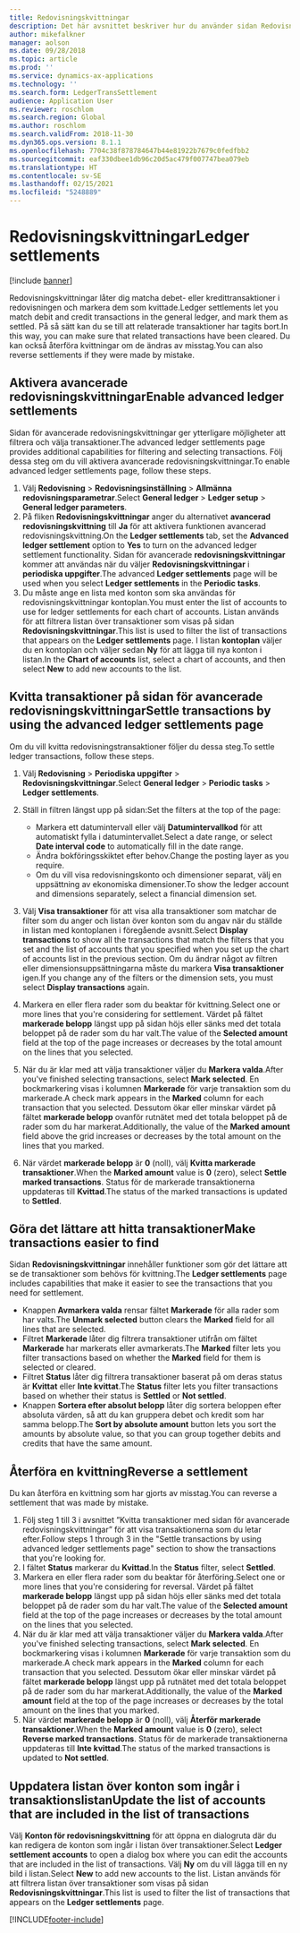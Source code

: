 ```yaml
---
title: Redovisningskvittningar
description: Det här avsnittet beskriver hur du använder sidan Redovisningskvittningar för att kvitta redovisningstransaktioner och återföra kvittningar.
author: mikefalkner
manager: aolson
ms.date: 09/28/2018
ms.topic: article
ms.prod: ''
ms.service: dynamics-ax-applications
ms.technology: ''
ms.search.form: LedgerTransSettlement
audience: Application User
ms.reviewer: roschlom
ms.search.region: Global
ms.author: roschlom
ms.search.validFrom: 2018-11-30
ms.dyn365.ops.version: 8.1.1
ms.openlocfilehash: 7704c38f878784647b44e81922b7679c0fedfbb2
ms.sourcegitcommit: eaf330dbee1db96c20d5ac479f007747bea079eb
ms.translationtype: HT
ms.contentlocale: sv-SE
ms.lasthandoff: 02/15/2021
ms.locfileid: "5248889"
---
```

# <a name="ledger-settlements"></a><span data-ttu-id="7ff7b-103">Redovisningskvittningar</span><span class="sxs-lookup"><span data-stu-id="7ff7b-103">Ledger settlements</span></span>

[!include [banner](../includes/banner.md)]

<span data-ttu-id="7ff7b-104">Redovisningskvittningar låter dig matcha debet- eller kredittransaktioner i redovisningen och markera dem som kvittade.</span><span class="sxs-lookup"><span data-stu-id="7ff7b-104">Ledger settlements let you match debit and credit transactions in the general ledger, and mark them as settled.</span></span> <span data-ttu-id="7ff7b-105">På så sätt kan du se till att relaterade transaktioner har tagits bort.</span><span class="sxs-lookup"><span data-stu-id="7ff7b-105">In this way, you can make sure that related transactions have been cleared.</span></span> <span data-ttu-id="7ff7b-106">Du kan också återföra kvittningar om de ändras av misstag.</span><span class="sxs-lookup"><span data-stu-id="7ff7b-106">You can also reverse settlements if they were made by mistake.</span></span>

## <a name="enable-advanced-ledger-settlements"></a><span data-ttu-id="7ff7b-107">Aktivera avancerade redovisningskvittningar</span><span class="sxs-lookup"><span data-stu-id="7ff7b-107">Enable advanced ledger settlements</span></span>

<span data-ttu-id="7ff7b-108">Sidan för avancerade redovisningskvittningar ger ytterligare möjligheter att filtrera och välja transaktioner.</span><span class="sxs-lookup"><span data-stu-id="7ff7b-108">The advanced ledger settlements page provides additional capabilities for filtering and selecting transactions.</span></span> <span data-ttu-id="7ff7b-109">Följ dessa steg om du vill aktivera avancerade redovisningskvittningar.</span><span class="sxs-lookup"><span data-stu-id="7ff7b-109">To enable advanced ledger settlements page, follow these steps.</span></span>

1. <span data-ttu-id="7ff7b-110">Välj **Redovisning** \> **Redovisningsinställning** \> **Allmänna redovisningsparametrar**.</span><span class="sxs-lookup"><span data-stu-id="7ff7b-110">Select **General ledger** \> **Ledger setup** \> **General ledger parameters**.</span></span> 
2. <span data-ttu-id="7ff7b-111">På fliken **Redovisningskvittningar** anger du alternativet **avancerad redovisningskvittning** till **Ja** för att aktivera funktionen avancerad redovisningskvittning.</span><span class="sxs-lookup"><span data-stu-id="7ff7b-111">On the **Ledger settlements** tab, set the **Advanced ledger settlement** option to **Yes** to turn on the advanced ledger settlement functionality.</span></span> <span data-ttu-id="7ff7b-112">Sidan för avancerade **redovisningskvittningar** kommer att användas när du väljer **Redovisningskvittningar** i **periodiska uppgifter**.</span><span class="sxs-lookup"><span data-stu-id="7ff7b-112">The advanced **Ledger settlements** page will be used when you select **Ledger settlements** in the **Periodic tasks**.</span></span> 
3. <span data-ttu-id="7ff7b-113">Du måste ange en lista med konton som ska användas för redovisningskvittningar kontoplan.</span><span class="sxs-lookup"><span data-stu-id="7ff7b-113">You must enter the list of accounts to use for ledger settlements for each chart of accounts.</span></span> <span data-ttu-id="7ff7b-114">Listan används för att filtrera listan över transaktioner som visas på sidan **Redovisningskvittningar**.</span><span class="sxs-lookup"><span data-stu-id="7ff7b-114">This list is used to filter the list of transactions that appears on the **Ledger settlements** page.</span></span> <span data-ttu-id="7ff7b-115">I listan **kontoplan** väljer du en kontoplan och väljer sedan **Ny** för att lägga till nya konton i listan.</span><span class="sxs-lookup"><span data-stu-id="7ff7b-115">In the **Chart of accounts** list, select a chart of accounts, and then select **New** to add new accounts to the list.</span></span>

## <a name="settle-transactions-by-using-the-advanced-ledger-settlements-page"></a><span data-ttu-id="7ff7b-116">Kvitta transaktioner på sidan för avancerade redovisningskvittningar</span><span class="sxs-lookup"><span data-stu-id="7ff7b-116">Settle transactions by using the advanced ledger settlements page</span></span>

<span data-ttu-id="7ff7b-117">Om du vill kvitta redovisningstransaktioner följer du dessa steg.</span><span class="sxs-lookup"><span data-stu-id="7ff7b-117">To settle ledger transactions, follow these steps.</span></span>

1. <span data-ttu-id="7ff7b-118">Välj **Redovisning** \> **Periodiska uppgifter** \> **Redovisningskvittningar**.</span><span class="sxs-lookup"><span data-stu-id="7ff7b-118">Select **General ledger** \> **Periodic tasks** \> **Ledger settlements**.</span></span>
2. <span data-ttu-id="7ff7b-119">Ställ in filtren längst upp på sidan:</span><span class="sxs-lookup"><span data-stu-id="7ff7b-119">Set the filters at the top of the page:</span></span>

    - <span data-ttu-id="7ff7b-120">Markera ett datumintervall eller välj **Datumintervallkod** för att automatiskt fylla i datumintervallet.</span><span class="sxs-lookup"><span data-stu-id="7ff7b-120">Select a date range, or select **Date interval code** to automatically fill in the date range.</span></span>
    - <span data-ttu-id="7ff7b-121">Ändra bokföringsskiktet efter behov.</span><span class="sxs-lookup"><span data-stu-id="7ff7b-121">Change the posting layer as you require.</span></span>
    - <span data-ttu-id="7ff7b-122">Om du vill visa redovisningskonto och dimensioner separat, välj en uppsättning av ekonomiska dimensioner.</span><span class="sxs-lookup"><span data-stu-id="7ff7b-122">To show the ledger account and dimensions separately, select a financial dimension set.</span></span>

3. <span data-ttu-id="7ff7b-123">Välj **Visa transaktioner** för att visa alla transaktioner som matchar de filter som du anger och listan över konton som du angav när du ställde in listan med kontoplanen i föregående avsnitt.</span><span class="sxs-lookup"><span data-stu-id="7ff7b-123">Select **Display transactions** to show all the transactions that match the filters that you set and the list of accounts that you specified when you set up the chart of accounts list in the previous section.</span></span> <span data-ttu-id="7ff7b-124">Om du ändrar något av filtren eller dimensionsuppsättningarna måste du markera **Visa transaktioner** igen.</span><span class="sxs-lookup"><span data-stu-id="7ff7b-124">If you change any of the filters or the dimension sets, you must select **Display transactions** again.</span></span>
4. <span data-ttu-id="7ff7b-125">Markera en eller flera rader som du beaktar för kvittning.</span><span class="sxs-lookup"><span data-stu-id="7ff7b-125">Select one or more lines that you're considering for settlement.</span></span> <span data-ttu-id="7ff7b-126">Värdet på fältet **markerade belopp** längst upp på sidan höjs eller sänks med det totala beloppet på de rader som du har valt.</span><span class="sxs-lookup"><span data-stu-id="7ff7b-126">The value of the **Selected amount** field at the top of the page increases or decreases by the total amount on the lines that you selected.</span></span>
5. <span data-ttu-id="7ff7b-127">När du är klar med att välja transaktioner väljer du **Markera valda**.</span><span class="sxs-lookup"><span data-stu-id="7ff7b-127">After you've finished selecting transactions, select **Mark selected**.</span></span> <span data-ttu-id="7ff7b-128">En bockmarkering visas i kolumnen **Markerade** för varje transaktion som du markerade.</span><span class="sxs-lookup"><span data-stu-id="7ff7b-128">A check mark appears in the **Marked** column for each transaction that you selected.</span></span> <span data-ttu-id="7ff7b-129">Dessutom ökar eller minskar värdet på fältet **markerade belopp** ovanför rutnätet med det totala beloppet på de rader som du har markerat.</span><span class="sxs-lookup"><span data-stu-id="7ff7b-129">Additionally, the value of the **Marked amount** field above the grid increases or decreases by the total amount on the lines that you marked.</span></span>
6. <span data-ttu-id="7ff7b-130">När värdet **markerade belopp** är **0** (noll), välj **Kvitta markerade transaktioner**.</span><span class="sxs-lookup"><span data-stu-id="7ff7b-130">When the **Marked amount** value is **0** (zero), select **Settle marked transactions**.</span></span> <span data-ttu-id="7ff7b-131">Status för de markerade transaktionerna uppdateras till **Kvittad**.</span><span class="sxs-lookup"><span data-stu-id="7ff7b-131">The status of the marked transactions is updated to **Settled**.</span></span>

## <a name="make-transactions-easier-to-find"></a><span data-ttu-id="7ff7b-132">Göra det lättare att hitta transaktioner</span><span class="sxs-lookup"><span data-stu-id="7ff7b-132">Make transactions easier to find</span></span>

<span data-ttu-id="7ff7b-133">Sidan **Redovisningskvittningar** innehåller funktioner som gör det lättare att se de transaktioner som behövs för kvittning.</span><span class="sxs-lookup"><span data-stu-id="7ff7b-133">The **Ledger settlements** page includes capabilities that make it easier to see the transactions that you need for settlement.</span></span>

- <span data-ttu-id="7ff7b-134">Knappen **Avmarkera valda** rensar fältet **Markerade** för alla rader som har valts.</span><span class="sxs-lookup"><span data-stu-id="7ff7b-134">The **Unmark selected** button clears the **Marked** field for all lines that are selected.</span></span>
- <span data-ttu-id="7ff7b-135">Filtret **Markerade** låter dig filtrera transaktioner utifrån om fältet **Markerade** har markerats eller avmarkerats.</span><span class="sxs-lookup"><span data-stu-id="7ff7b-135">The **Marked** filter lets you filter transactions based on whether the **Marked** field for them is selected or cleared.</span></span>
- <span data-ttu-id="7ff7b-136">Filtret **Status** låter dig filtrera transaktioner baserat på om deras status är **Kvittat** eller **Inte kvittat**.</span><span class="sxs-lookup"><span data-stu-id="7ff7b-136">The **Status** filter lets you filter transactions based on whether their status is **Settled** or **Not settled**.</span></span>
- <span data-ttu-id="7ff7b-137">Knappen **Sortera efter absolut belopp** låter dig sortera beloppen efter absoluta värden, så att du kan gruppera debet och kredit som har samma belopp.</span><span class="sxs-lookup"><span data-stu-id="7ff7b-137">The **Sort by absolute amount** button lets you sort the amounts by absolute value, so that you can group together debits and credits that have the same amount.</span></span>

## <a name="reverse-a-settlement"></a><span data-ttu-id="7ff7b-138">Återföra en kvittning</span><span class="sxs-lookup"><span data-stu-id="7ff7b-138">Reverse a settlement</span></span>

<span data-ttu-id="7ff7b-139">Du kan återföra en kvittning som har gjorts av misstag.</span><span class="sxs-lookup"><span data-stu-id="7ff7b-139">You can reverse a settlement that was made by mistake.</span></span>

1. <span data-ttu-id="7ff7b-140">Följ steg 1 till 3 i avsnittet ”Kvitta transaktioner med sidan för avancerade redovisningskvittningar” för att visa transaktionerna som du letar efter.</span><span class="sxs-lookup"><span data-stu-id="7ff7b-140">Follow steps 1 through 3 in the "Settle transactions by using advanced ledger settlements page" section to show the transactions that you're looking for.</span></span>
2. <span data-ttu-id="7ff7b-141">I fältet **Status** markerar du **Kvittad**.</span><span class="sxs-lookup"><span data-stu-id="7ff7b-141">In the **Status** filter, select **Settled**.</span></span>
3. <span data-ttu-id="7ff7b-142">Markera en eller flera rader som du beaktar för återföring.</span><span class="sxs-lookup"><span data-stu-id="7ff7b-142">Select one or more lines that you're considering for reversal.</span></span> <span data-ttu-id="7ff7b-143">Värdet på fältet **markerade belopp** längst upp på sidan höjs eller sänks med det totala beloppet på de rader som du har valt.</span><span class="sxs-lookup"><span data-stu-id="7ff7b-143">The value of the **Selected amount** field at the top of the page increases or decreases by the total amount on the lines that you selected.</span></span>
4. <span data-ttu-id="7ff7b-144">När du är klar med att välja transaktioner väljer du **Markera valda**.</span><span class="sxs-lookup"><span data-stu-id="7ff7b-144">After you've finished selecting transactions, select **Mark selected**.</span></span> <span data-ttu-id="7ff7b-145">En bockmarkering visas i kolumnen **Markerade** för varje transaktion som du markerade.</span><span class="sxs-lookup"><span data-stu-id="7ff7b-145">A check mark appears in the **Marked** column for each transaction that you selected.</span></span> <span data-ttu-id="7ff7b-146">Dessutom ökar eller minskar värdet på fältet **markerade belopp** längst upp på rutnätet med det totala beloppet på de rader som du har markerat.</span><span class="sxs-lookup"><span data-stu-id="7ff7b-146">Additionally, the value of the **Marked amount** field at the top of the page increases or decreases by the total amount on the lines that you marked.</span></span>
5. <span data-ttu-id="7ff7b-147">När värdet **markerade belopp** är **0** (noll), välj **Återför markerade transaktioner**.</span><span class="sxs-lookup"><span data-stu-id="7ff7b-147">When the **Marked amount** value is **0** (zero), select **Reverse marked transactions**.</span></span> <span data-ttu-id="7ff7b-148">Status för de markerade transaktionerna uppdateras till **Inte kvittad**.</span><span class="sxs-lookup"><span data-stu-id="7ff7b-148">The status of the marked transactions is updated to **Not settled**.</span></span>

## <a name="update-the-list-of-accounts-that-are-included-in-the-list-of-transactions"></a><span data-ttu-id="7ff7b-149">Uppdatera listan över konton som ingår i transaktionslistan</span><span class="sxs-lookup"><span data-stu-id="7ff7b-149">Update the list of accounts that are included in the list of transactions</span></span>

<span data-ttu-id="7ff7b-150">Välj **Konton för redovisningskvittning** för att öppna en dialogruta där du kan redigera de konton som ingår i listan över transaktioner.</span><span class="sxs-lookup"><span data-stu-id="7ff7b-150">Select **Ledger settlement accounts** to open a dialog box where you can edit the accounts that are included in the list of transactions.</span></span> <span data-ttu-id="7ff7b-151">Välj **Ny** om du vill lägga till en ny bild i listan.</span><span class="sxs-lookup"><span data-stu-id="7ff7b-151">Select **New** to add new accounts to the list.</span></span> <span data-ttu-id="7ff7b-152">Listan används för att filtrera listan över transaktioner som visas på sidan **Redovisningskvittningar**.</span><span class="sxs-lookup"><span data-stu-id="7ff7b-152">This list is used to filter the list of transactions that appears on the **Ledger settlements** page.</span></span>


[!INCLUDE[footer-include](../../includes/footer-banner.md)]